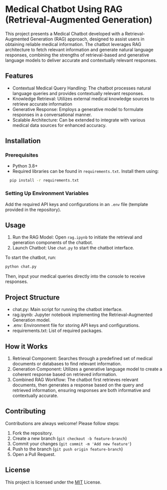 
# Medical Chatbot Using RAG (Retrieval-Augmented Generation)



This project presents a Medical Chatbot developed with a Retrieval-Augmented Generation (RAG) approach, designed to assist users in obtaining reliable medical information. The chatbot leverages RAG architecture to fetch relevant information and generate natural language responses, combining the strengths of retrieval-based and generative language models to deliver accurate and contextually relevant responses.



## Features

- Contextual Medical Query Handling: The chatbot processes natural language queries and provides contextually relevant responses.
- Knowledge Retrieval: Utilizes external medical knowledge sources to retrieve accurate information
- Generative Response: Employs a generative model to formulate responses in a conversational manner.
- Scalable Architecture: Can be extended to integrate with various medical data sources for enhanced accuracy.




## Installation
### Prerequisites
* Python 3.8+
* Required libraries can be found in `requirements.txt`. Install them using:

```bash
  pip install -r requirements.txt
```

### Setting Up Environment Variables
Add the required API keys and configurations in an `.env` file (template provided in the repository). 
## Usage
1. Run the RAG Model: Open `rag.ipynb` to initiate the retrieval and generation components of the chatbot.
2. Launch Chatbot: Use `chat.py` to start the chatbot interface.

To start the chatbot, run:

```bash
python chat.py
```
Then, input your medical queries directly into the console to receive responses.



## Project Structure

* chat.py: Main script for running the chatbot interface.
* rag.ipynb: Jupyter notebook implementing the Retrieval-Augmented Generation model.
* .env: Environment file for storing API keys and configurations.
* requirements.txt: List of required packages.
## How it Works

1. Retrieval Component: Searches through a predefined set of medical documents or databases to find relevant information.
2. Generation Component: Utilizes a generative language model to create a coherent response based on retrieved information.
3. Combined RAG Workflow: The chatbot first retrieves relevant documents, then generates a response based on the query and retrieved information, ensuring responses are both informative and contextually accurate.
## Contributing

Contributions are always welcome! Please follow steps:

1. Fork the repository.
2. Create a new branch (`git checkout -b feature-branch`)
3. Commit your changes (`git commit -m 'Add new feature'`)
4. Push to the branch (`git push origin feature-branch`)
5. Open a Pull Request.

## License

This project is licensed under the [MIT](https://choosealicense.com/licenses/mit/) License.

